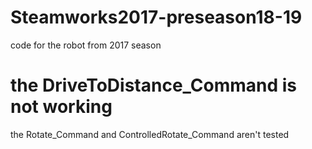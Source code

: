 # Steamworks2017-preseason18-19
code for the robot from 2017 season
# the DriveToDistance_Command is not working
the Rotate_Command and ControlledRotate_Command aren't tested
